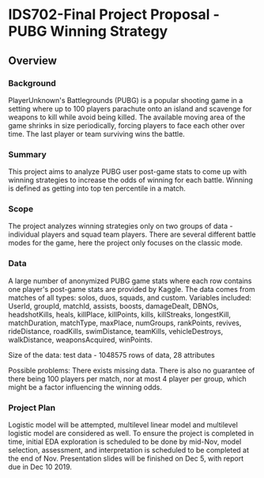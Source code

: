 # IDS702-Final Project Proposal - PUBG Winning Strategy

## Overview

### Background

PlayerUnknown's Battlegrounds (PUBG) is a popular shooting game in a setting where up to 100 players parachute onto an island and scavenge for weapons to kill while avoid being killed. The available moving area of the game shrinks in size periodically, forcing players to face each other over time. The last player or team surviving wins the battle.

### Summary

This project aims to analyze PUBG user post-game stats to come up with winning strategies to increase the odds of winning for each battle. Winning is defined as getting into top ten percentile in a match.

### Scope 

The project analyzes winning strategies only on two groups of data - individual players and squad team players. There are several different battle modes for the game, here the project only focuses on the classic mode.


### Data

A large number of anonymized PUBG game stats where each row contains one player's post-game stats are provided by Kaggle. The data comes from matches of all types: solos, duos, squads, and custom.
Variables included:  UserId, groupId, matchId, assists, boosts, damageDealt, DBNOs, headshotKills, heals, killPlace, killPoints, kills, killStreaks, longestKill, matchDuration, matchType, maxPlace, numGroups, rankPoints, revives, rideDistance, roadKills, swimDistance, teamKills, vehicleDestroys, walkDistance, weaponsAcquired, winPoints.

Size of the data: test data - 1048575 rows of data, 28 attributes

Possible problems: There exists missing data. There is also no guarantee of there being 100 players per match, nor at most 4 player per group, which might be a factor influencing the winning odds.

### Project Plan

Logistic model will be attempted, multilevel linear model and multilevel logistic model are considered as well. To ensure the project is completed in time, initial EDA exploration is scheduled to be done by mid-Nov, model selection, assessment, and interpretation is scheduled to be completed at the end of Nov. Presentation slides will be finished on Dec 5, with report due in Dec 10 2019.
